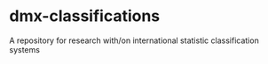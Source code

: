 # dmx-classifications
A repository for research with/on international statistic classification systems
